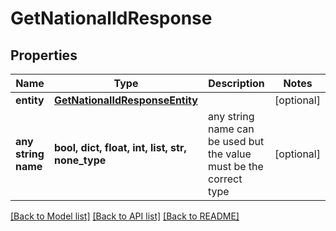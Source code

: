 # GetNationalIdResponse


## Properties
Name | Type | Description | Notes
------------ | ------------- | ------------- | -------------
**entity** | [**GetNationalIdResponseEntity**](GetNationalIdResponseEntity.md) |  | [optional] 
**any string name** | **bool, dict, float, int, list, str, none_type** | any string name can be used but the value must be the correct type | [optional]

[[Back to Model list]](../README.md#documentation-for-models) [[Back to API list]](../README.md#documentation-for-api-endpoints) [[Back to README]](../README.md)


